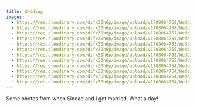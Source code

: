```yaml
---
title: Wedding
images:
  - https://res.cloudinary.com/difx30h6p/image/upload/v1708064758/Wedding/260823_Sinead_Darren_643-compressed_brztar.jpg
  - https://res.cloudinary.com/difx30h6p/image/upload/v1708064758/Wedding/260823_Sinead_Darren_666-compressed_r4nwju.jpg
  - https://res.cloudinary.com/difx30h6p/image/upload/v1708064757/Wedding/260823_Sinead_Darren_664b-compressed_rh91wf.jpg
  - https://res.cloudinary.com/difx30h6p/image/upload/v1708064755/Wedding/260823_Sinead_Darren_507-compressed_kklgp6.jpg
  - https://res.cloudinary.com/difx30h6p/image/upload/v1708064755/Wedding/260823_Sinead_Darren_545-compressed_hff6he.jpg
  - https://res.cloudinary.com/difx30h6p/image/upload/v1708064755/Wedding/260823_Sinead_Darren_852-compressed_osjwti.jpg
  - https://res.cloudinary.com/difx30h6p/image/upload/v1708064755/Wedding/260823_Sinead_Darren_603-compressed_khzcom.jpg
  - https://res.cloudinary.com/difx30h6p/image/upload/v1708064755/Wedding/260823_Sinead_Darren_521-compressed_sy1qws.jpg
  - https://res.cloudinary.com/difx30h6p/image/upload/v1708064754/Wedding/260823_Sinead_Darren_501-compressed_kcsy7f.jpg
  - https://res.cloudinary.com/difx30h6p/image/upload/v1708064754/Wedding/260823_Sinead_Darren_367-compressed_fg37by.jpg
  - https://res.cloudinary.com/difx30h6p/image/upload/v1708064754/Wedding/260823_Sinead_Darren_376-compressed_glcvvj.jpg
  - https://res.cloudinary.com/difx30h6p/image/upload/v1708064754/Wedding/260823_Sinead_Darren_373-compressed_diau1r.jpg
---
```

Some photos from when Sinead and I got married. What a day!
